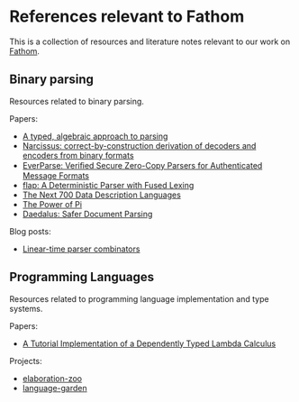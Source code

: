 # References relevant to Fathom

This is a collection of resources and literature notes relevant to our work on [Fathom](https://github.com/yeslogic/fathom).

## Binary parsing

Resources related to binary parsing.

Papers:

- [A typed, algebraic approach to parsing](./a-typed-algebraic-approach-to-parsing.md)
- [Narcissus: correct-by-construction derivation of decoders and encoders from binary formats](./narcissus.md)
- [EverParse: Veriﬁed Secure Zero-Copy Parsers for Authenticated Message Formats](./everparse.md)
- [flap: A Deterministic Parser with Fused Lexing](./flap-a-deterministic-parser-with-fused-lexing.md)
- [The Next 700 Data Description Languages](./the-next-700-data-languages.md)
- [The Power of Pi](./the-power-of-pi.md)
- [Daedalus: Safer Document Parsing](./daedalus-safer-document-parsing.md)

Blog posts:

- [Linear-time parser combinators](./linear-time-parser-compinators.md)

## Programming Languages

Resources related to programming language implementation and type systems.

Papers:

- [A Tutorial Implementation of a Dependently Typed Lambda Calculus](./lambda-pi.md)

Projects:

- [elaboration-zoo](./elaboration-zoo.md)
- [language-garden](./language-garden.md)
